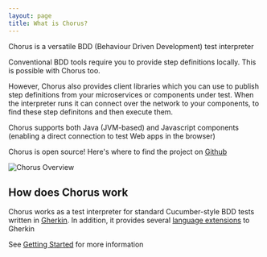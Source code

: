 ```yaml
---
layout: page
title: What is Chorus?
---
```


Chorus is a versatile BDD (Behaviour Driven Development) test interpreter

Conventional BDD tools require you to provide step definitions locally. 
This is possible with Chorus too. 
 
However, Chorus also provides client libraries which you can use to publish step definitions from your microservices or components under test.
When the interpreter runs it can connect over the network to your components, to find these step definitons and then execute them.  

Chorus supports both Java (JVM-based) and Javascript components (enabling a direct connection to test Web apps in the browser)

Chorus is open source!
Here's where to find the project on [Github](https://github.com/Chorus-bdd/) 

![Chorus Overview](/public/ChorusOverview.png)


## How does Chorus work

Chorus works as a test interpreter for standard Cucumber-style BDD tests written in [Gherkin](https://cukes.info/gherkin.html).
In addition, it provides several [language extensions](/pages/LanguageExtensions/LanguageExtensions) to Gherkin

See [Getting Started](/pages/GettingStarted/GettingStarted) for more information






